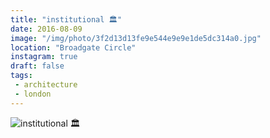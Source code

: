 ```yaml
---
title: "institutional 🏛"
date: 2016-08-09
image: "/img/photo/3f2d13d13fe9e544e9e9e1de5dc314a0.jpg"
location: "Broadgate Circle"
instagram: true
draft: false
tags:
 - architecture
 - london
---
```


![institutional 🏛](/img/photo/3f2d13d13fe9e544e9e9e1de5dc314a0.jpg)
